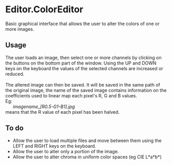 # Editor.ColorEditor
Basic graphical interface that allows the user to alter the colors
of one or more images.

## Usage
The user loads an image, then select one or more channels by clicking
on the buttons on the bottom part of the window. Using the UP and DOWN
keys on the keyboard the values of the selected channels are increased
or reduced.<br><br>
The altered image can then be saved. It will be saved in the same path
of the original image, the name of the saved image contains information
on the coefficients used to linear map each pixel's R, G and B values.<br>
Eg:<br>
    &nbsp;&nbsp;&nbsp;&nbsp;&nbsp;&nbsp;<i>imagename_\[R0.5-G1-B1].jpg</i>
    <br>
    means that the R value of each pixel has been halved.

## To do
- Allow the user to load multiple files and move between them
using the LEFT and RIGHT keys on the keyboard.
- Allow the user to alter only a portion of the image.
- Allow the user to alter chroma in uniform color spaces
(eg CIE L\*a\*b\*)